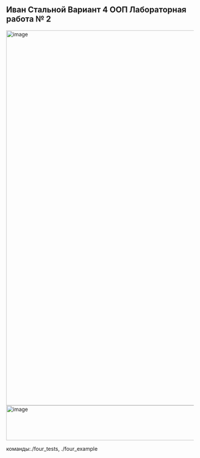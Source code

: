 
## Иван Стальной Вариант 4 ООП Лабораторная работа № 2

<img width="1121" height="1006" alt="image" src="https://github.com/user-attachments/assets/6d52fe8e-21a3-4981-9af3-930f3c7d7f6e" />
<img width="1095" height="94" alt="image" src="https://github.com/user-attachments/assets/059e1a60-8afc-4d97-8c90-b60da206035e" />



команды:./four_tests, ./four_example


